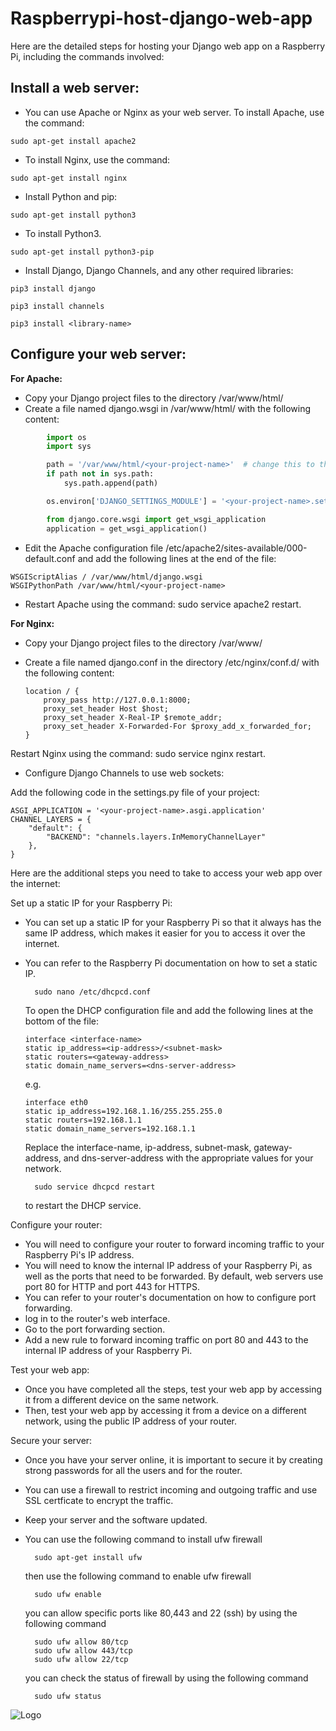 # Raspberrypi-host-django-web-app
Here are the detailed steps for hosting your Django web app on a Raspberry Pi, including the commands involved:

## Install a web server:
* You can use Apache or Nginx as your web server. To install Apache, use the command:

 ```
 sudo apt-get install apache2
 ```
* To install Nginx, use the command:

```
sudo apt-get install nginx
```
* Install Python and pip:
```
sudo apt-get install python3
```

* To install Python3.
```
sudo apt-get install python3-pip
```

* Install Django, Django Channels, and any other required libraries:
```
pip3 install django
```
```
pip3 install channels
```
```
pip3 install <library-name>
```


## Configure your web server:

**For Apache:**
* Copy your Django project files to the directory /var/www/html/
* Create a file named django.wsgi in /var/www/html/ with the following content:
```python
        import os
        import sys

        path = '/var/www/html/<your-project-name>'  # change this to the path of your project
        if path not in sys.path:
            sys.path.append(path)

        os.environ['DJANGO_SETTINGS_MODULE'] = '<your-project-name>.settings'  # change this to the settings file of your project

        from django.core.wsgi import get_wsgi_application
        application = get_wsgi_application()
```
* Edit the Apache configuration file /etc/apache2/sites-available/000-default.conf and add the following lines at the end of the file:
```
WSGIScriptAlias / /var/www/html/django.wsgi
WSGIPythonPath /var/www/html/<your-project-name>
```
* Restart Apache using the command: sudo service apache2 restart.

**For Nginx:**

* Copy your Django project files to the directory /var/www/
* Create a file named django.conf in the directory /etc/nginx/conf.d/ with the following content:

  ```
  location / {
      proxy_pass http://127.0.0.1:8000;
      proxy_set_header Host $host;
      proxy_set_header X-Real-IP $remote_addr;
      proxy_set_header X-Forwarded-For $proxy_add_x_forwarded_for;
  }
  ```
Restart Nginx using the command: sudo service nginx restart.
* Configure Django Channels to use web sockets:

 Add the following code in the settings.py file of your project:
```
ASGI_APPLICATION = '<your-project-name>.asgi.application'
CHANNEL_LAYERS = {
    "default": {
        "BACKEND": "channels.layers.InMemoryChannelLayer"
    },
}
```

Here are the additional steps you need to take to access your web app over the internet:

Set up a static IP for your Raspberry Pi:
* You can set up a static IP for your Raspberry Pi so that it always has the same IP address, which makes it easier for you to access it over the internet.
* You can refer to the Raspberry Pi documentation on how to set a static IP.

        sudo nano /etc/dhcpcd.conf


    To open the DHCP configuration file and add the following lines at the bottom of the file:
    ```
    interface <interface-name>
    static ip_address=<ip-address>/<subnet-mask>
    static routers=<gateway-address>
    static domain_name_servers=<dns-server-address>
    ```
    e.g.
    ```
    interface eth0
    static ip_address=192.168.1.16/255.255.255.0
    static routers=192.168.1.1
    static domain_name_servers=192.168.1.1
    ```
    Replace the interface-name, ip-address, subnet-mask, gateway-address, and dns-server-address with the appropriate values for your network.

        sudo service dhcpcd restart

    to restart the DHCP service.

Configure your router:

   * You will need to configure your router to forward incoming traffic to your Raspberry Pi's IP address.
   * You will need to know the internal IP address of your Raspberry Pi, as well as the ports that need to be forwarded. By default, web servers use port 80 for HTTP and port 443 for HTTPS.
   * You can refer to your router's documentation on how to configure port forwarding.
   * log in to the router's web interface.
   * Go to the port forwarding section.
   * Add a new rule to forward incoming traffic on port 80 and 443 to the internal IP address of your Raspberry Pi.

Test your web app:

* Once you have completed all the steps, test your web app by accessing it from a different device on the same network.
* Then, test your web app by accessing it from a device on a different network, using the public IP address of your router.

Secure your server:

* Once you have your server online, it is important to secure it by creating strong passwords for all the users and for the router.
* You can use a firewall to restrict incoming and outgoing traffic and use SSL certficate to encrypt the traffic.
* Keep your server and the software updated.
* You can use the following command to install ufw firewall

        sudo apt-get install ufw

    then use the following command to enable ufw firewall

        sudo ufw enable

    you can allow specific ports like 80,443 and 22 (ssh) by using the following command

        sudo ufw allow 80/tcp
        sudo ufw allow 443/tcp
        sudo ufw allow 22/tcp

    you can check the status of firewall by using the following command

        sudo ufw status

![Logo](https://user-images.githubusercontent.com/67478827/214289229-a8e46b04-d195-4bdc-8a47-9f5e3dc6baf8.png)

